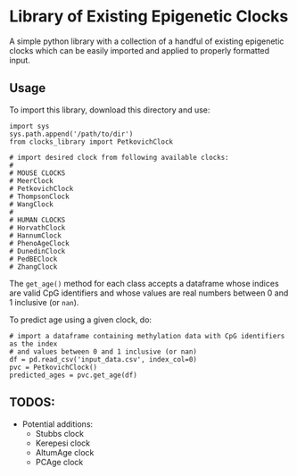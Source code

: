 # Library of Existing Epigenetic Clocks

A simple python library with a collection of a handful of existing epigenetic clocks which can be easily imported and applied to properly formatted input.


## Usage
To import this library, download this directory and use:

```
import sys
sys.path.append('/path/to/dir')
from clocks_library import PetkovichClock 

# import desired clock from following available clocks:
#
# MOUSE CLOCKS
# MeerClock
# PetkovichClock
# ThompsonClock
# WangClock
#
# HUMAN CLOCKS
# HorvathClock
# HannumClock
# PhenoAgeClock
# DunedinClock
# PedBEClock
# ZhangClock
```

The `get_age()` method for each class accepts a dataframe whose indices are valid CpG identifiers and whose values are real numbers between 0 and 1 inclusive (or `nan`). 

To predict age using a given clock, do:

```
# import a dataframe containing methylation data with CpG identifiers as the index
# and values between 0 and 1 inclusive (or nan)
df = pd.read_csv('input_data.csv', index_col=0)
pvc = PetkovichClock()
predicted_ages = pvc.get_age(df)
```

## TODOS:
- Potential additions:
  - Stubbs clock
  - Kerepesi clock
  - AltumAge clock
  - PCAge clock
